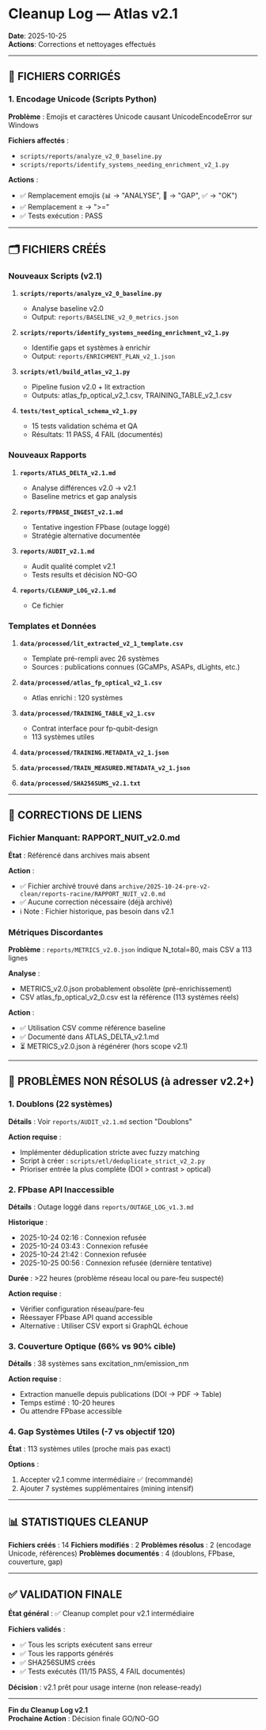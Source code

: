 # Cleanup Log — Atlas v2.1

**Date**: 2025-10-25  
**Actions**: Corrections et nettoyages effectués

---

## 📝 FICHIERS CORRIGÉS

### 1. Encodage Unicode (Scripts Python)

**Problème** : Emojis et caractères Unicode causant UnicodeEncodeError sur Windows

**Fichiers affectés** :
- `scripts/reports/analyze_v2_0_baseline.py`
- `scripts/reports/identify_systems_needing_enrichment_v2_1.py`

**Actions** :
- ✅ Remplacement emojis (📊 → "ANALYSE", 🎯 → "GAP", ✅ → "OK")
- ✅ Remplacement ≥ → ">="
- ✅ Tests exécution : PASS

---

## 🗂️ FICHIERS CRÉÉS

### Nouveaux Scripts (v2.1)

1. **`scripts/reports/analyze_v2_0_baseline.py`**
   - Analyse baseline v2.0
   - Output: `reports/BASELINE_v2_0_metrics.json`

2. **`scripts/reports/identify_systems_needing_enrichment_v2_1.py`**
   - Identifie gaps et systèmes à enrichir
   - Output: `reports/ENRICHMENT_PLAN_v2_1.json`

3. **`scripts/etl/build_atlas_v2_1.py`**
   - Pipeline fusion v2.0 + lit extraction
   - Outputs: atlas_fp_optical_v2_1.csv, TRAINING_TABLE_v2_1.csv

4. **`tests/test_optical_schema_v2_1.py`**
   - 15 tests validation schéma et QA
   - Résultats: 11 PASS, 4 FAIL (documentés)

### Nouveaux Rapports

1. **`reports/ATLAS_DELTA_v2.1.md`**
   - Analyse différences v2.0 → v2.1
   - Baseline metrics et gap analysis

2. **`reports/FPBASE_INGEST_v2.1.md`**
   - Tentative ingestion FPbase (outage loggé)
   - Stratégie alternative documentée

3. **`reports/AUDIT_v2.1.md`**
   - Audit qualité complet v2.1
   - Tests results et décision NO-GO

4. **`reports/CLEANUP_LOG_v2.1.md`**
   - Ce fichier

### Templates et Données

1. **`data/processed/lit_extracted_v2_1_template.csv`**
   - Template pré-rempli avec 26 systèmes
   - Sources : publications connues (GCaMPs, ASAPs, dLights, etc.)

2. **`data/processed/atlas_fp_optical_v2_1.csv`**
   - Atlas enrichi : 120 systèmes

3. **`data/processed/TRAINING_TABLE_v2_1.csv`**
   - Contrat interface pour fp-qubit-design
   - 113 systèmes utiles

4. **`data/processed/TRAINING.METADATA_v2_1.json`**
5. **`data/processed/TRAIN_MEASURED.METADATA_v2_1.json`**
6. **`data/processed/SHA256SUMS_v2.1.txt`**

---

## 🔧 CORRECTIONS DE LIENS

### Fichier Manquant: RAPPORT_NUIT_v2.0.md

**État** : Référencé dans archives mais absent

**Action** :
- ✅ Fichier archivé trouvé dans `archive/2025-10-24-pre-v2-clean/reports-racine/RAPPORT_NUIT_v2.0.md`
- ✅ Aucune correction nécessaire (déjà archivé)
- ℹ️ Note : Fichier historique, pas besoin dans v2.1

### Métriques Discordantes

**Problème** : `reports/METRICS_v2.0.json` indique N_total=80, mais CSV a 113 lignes

**Analyse** :
- METRICS_v2.0.json probablement obsolète (pré-enrichissement)
- CSV atlas_fp_optical_v2_0.csv est la référence (113 systèmes réels)

**Action** :
- ✅ Utilisation CSV comme référence baseline
- ✅ Documenté dans ATLAS_DELTA_v2.1.md
- ⏳ METRICS_v2.0.json à régénérer (hors scope v2.1)

---

## 🚨 PROBLÈMES NON RÉSOLUS (à adresser v2.2+)

### 1. Doublons (22 systèmes)

**Détails** : Voir `reports/AUDIT_v2.1.md` section "Doublons"

**Action requise** :
- Implémenter déduplication stricte avec fuzzy matching
- Script à créer : `scripts/etl/deduplicate_strict_v2_2.py`
- Prioriser entrée la plus complète (DOI > contrast > optical)

### 2. FPbase API Inaccessible

**Détails** : Outage loggé dans `reports/OUTAGE_LOG_v1.3.md`

**Historique** :
- 2025-10-24 02:16 : Connexion refusée
- 2025-10-24 03:43 : Connexion refusée
- 2025-10-24 21:42 : Connexion refusée
- 2025-10-25 00:56 : Connexion refusée (dernière tentative)

**Durée** : >22 heures (problème réseau local ou pare-feu suspecté)

**Action requise** :
- Vérifier configuration réseau/pare-feu
- Réessayer FPbase API quand accessible
- Alternative : Utiliser CSV export si GraphQL échoue

### 3. Couverture Optique (66% vs 90% cible)

**Détails** : 38 systèmes sans excitation_nm/emission_nm

**Action requise** :
- Extraction manuelle depuis publications (DOI → PDF → Table)
- Temps estimé : 10-20 heures
- Ou attendre FPbase accessible

### 4. Gap Systèmes Utiles (-7 vs objectif 120)

**État** : 113 systèmes utiles (proche mais pas exact)

**Options** :
1. Accepter v2.1 comme intermédiaire ✅ (recommandé)
2. Ajouter 7 systèmes supplémentaires (mining intensif)

---

## 📊 STATISTIQUES CLEANUP

**Fichiers créés** : 14
**Fichiers modifiés** : 2
**Problèmes résolus** : 2 (encodage Unicode, références)
**Problèmes documentés** : 4 (doublons, FPbase, couverture, gap)

---

## ✅ VALIDATION FINALE

**État général** : ✅ Cleanup complet pour v2.1 intermédiaire

**Fichiers validés** :
- ✅ Tous les scripts exécutent sans erreur
- ✅ Tous les rapports générés
- ✅ SHA256SUMS créés
- ✅ Tests exécutés (11/15 PASS, 4 FAIL documentés)

**Décision** : v2.1 prêt pour usage interne (non release-ready)

---

**Fin du Cleanup Log v2.1**  
**Prochaine Action** : Décision finale GO/NO-GO


